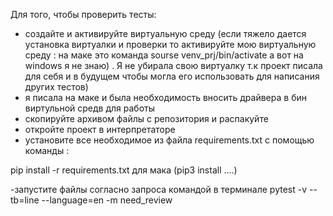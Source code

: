 Для того, чтобы проверить тесты:

- создайте и активируйте виртуальную среду 
(если тяжело дается установка виртуалки и проверки то активируйте мою виртуальную среду : на маке это команда sourse venv_prj/bin/activate  а вот на windows  я не знаю) .  Я не убирала свою виртуалку т.к проект писала для себя и в будущем чтобы могла его использовать для написания других тестов)
- я писала на маке и была необходимость вносить драйвера в бин виртульной средв для работы
- скопируйте архивом файлы с репозитория и распакуйте
- откройте проект в интерпретаторе
- установите все необходимое из файла requirements.txt с помощью команды : 

pip install -r requirements.txt
для мака (pip3 install ....)

-запустите файлы согласно запроса командой в терминале
pytest -v --tb=line --language=en -m need_review
